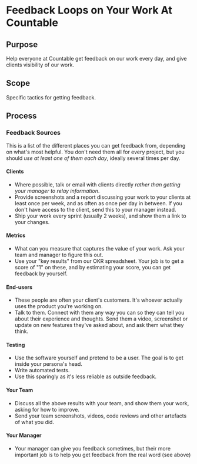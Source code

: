 # Feedback Loops on Your Work At Countable

## Purpose

Help everyone at Countable get feedback on our work every day, and give clients visibility of our work.

## Scope

Specific tactics for getting feedback.

## Process

### Feedback Sources

This is a list of the different places you can get feedback from, depending on what's most helpful. You don't need them all for every project, but you should _use at least one of them each day_, ideally several times per day.

#### Clients
  * Where possible, talk or email with clients directly *rather than getting your manager to relay information*.
  * Provide screenshots and a report discussing your work to your clients at least once per week, and as often as once per day in between. If you don't have access to the client, send this to your manager instead.
  * Ship your work every sprint (usually 2 weeks), and show them a link to your changes.

#### Metrics
  * What can you measure that captures the value of your work. Ask your team and manager to figure this out.
  * Use your "key results" from our OKR spreadsheet. Your job is to get a score of "1" on these, and by estimating your score, you can get feedback by yourself.

#### End-users
  * These people are often your client's customers. It's whoever actually uses the product you're working on.
  * Talk to them. Connect with them any way you can so they can tell you about their experience and thoughts. Send them a video, screenshot or update on new features they've asked about, and ask them what they think.

#### Testing
  * Use the software yourself and pretend to be a user. The goal is to get inside your persona's head.
  * Write automated tests.
  * Use this sparingly as it's less reliable as outside feedback.

#### Your Team
  * Discuss all the above results with your team, and show them your work, asking for how to improve.
  * Send your team screenshots, videos, code reviews and other artefacts of what you did.

#### Your Manager
  * Your manager can give you feedback sometimes, but their more important job is to help you get feedback from the real word (see above)


